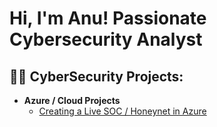 <h1>Hi, I'm Anu! Passionate Cybersecurity Analyst</h1>

<h2>👨‍💻 CyberSecurity Projects:</h2>

- <b>Azure / Cloud Projects</b>
  - [Creating a Live SOC / Honeynet in Azure](https://github.com/merciTito/Azure-SOC)


